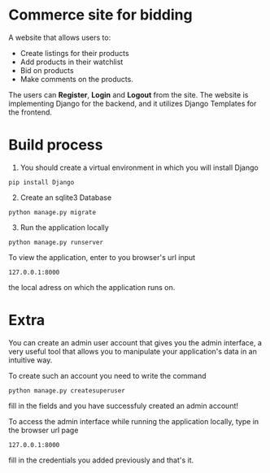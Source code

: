 # Commerce site for bidding 

A website that allows users to:
* Create listings for their products
* Add products in their watchlist
* Bid on products
* Make comments on the products.

The users can **Register**, **Login** and **Logout** from the site. The website is implementing Django for the backend, and it utilizes Django Templates for the frontend.


# Build process
1. You should create a virtual environment in which you will install Django
```
pip install Django

```
2. Create an sqlite3 Database
```
python manage.py migrate

```
3. Run the application locally
```
python manage.py runserver

```
To view the application, enter to you browser's url input 
```
127.0.0.1:8000
```
the local adress on which the application runs on. 

# Extra
You can create an admin user account that gives you the admin interface, a very useful tool that allows you to manipulate your application's data in an intuitive way.

To create such an account you need to write the command
```
python manage.py createsuperuser

```
fill in the fields and you have successfuly created an admin account!

To access the admin interface while running the application locally, type in the browser url page
```
127.0.0.1:8000
```
fill in the credentials you added previously and that's it.


